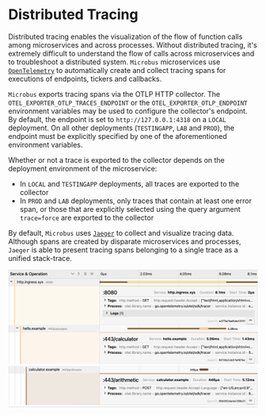 # Distributed Tracing

Distributed tracing enables the visualization of the flow of function calls among microservices and across processes. Without distributed tracing, it's extremely difficult to understand the flow of calls across microservices and to troubleshoot a distributed system.
`Microbus` microservices use [`OpenTelemetry`](https://opentelemetry.io) to automatically create and collect tracing spans for executions of endpoints, tickers and callbacks.

`Microbus` exports tracing spans via the OTLP HTTP collector. The `OTEL_EXPORTER_OTLP_TRACES_ENDPOINT` or the `OTEL_EXPORTER_OTLP_ENDPOINT` environment variables may be used to configure the collector's endpoint.
By default, the endpoint is set to `http://127.0.0.1:4318` on a `LOCAL` deployment.
On all other deployments (`TESTINGAPP`, `LAB` and `PROD`), the endpoint must be explicitly specified by one of the aforementioned environment variables.

Whether or not a trace is exported to the collector depends on the deployment environment of the microservice:

- In `LOCAL` and `TESTINGAPP` deployments, all traces are exported to the collector
- In `PROD` and `LAB` deployments, only traces that contain at least one error span, or those that are explicitly selected using the query argument `trace=force` are exported to the collector

By default, `Microbus` uses [`Jaeger`](https://www.jaegertracing.io) to collect and visualize tracing data.
Although spans are created by disparate microservices and processes, `Jaeger` is able to present tracing spans belonging to a single trace as a unified stack-trace.

<img src="distribtracing-1.png" width="1011">
